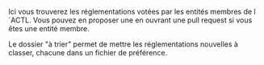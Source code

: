 Ici vous trouverez les réglementations votées par les entités membres de l´ACTL. Vous pouvez en proposer une en ouvrant une pull request si vous êtes une entité membre.

Le dossier "à trier" permet de mettre les réglementations nouvelles à classer, chacune dans un fichier de préférence.
